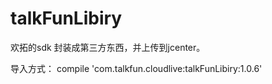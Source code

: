 # talkFunLibiry
欢拓的sdk 封装成第三方东西，并上传到jcenter。


导入方式：
compile 'com.talkfun.cloudlive:talkFunLibiry:1.0.6'
